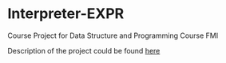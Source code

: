 # Interpreter-EXPR
Course Project for Data Structure and Programming Course FMI

Description of the project could be found [here](https://github.com/yanazdravkova/Interpreter-EXPR/blob/master/description.pdf)
